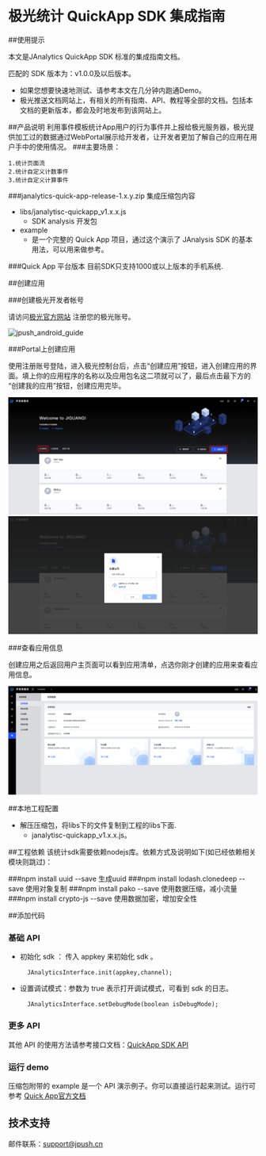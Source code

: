 # 极光统计 QuickApp SDK 集成指南

##使用提示

本文是JAnalytics QuickApp SDK 标准的集成指南文档。

匹配的 SDK 版本为：v1.0.0及以后版本。

+ 如果您想要快速地测试、请参考本文在几分钟内跑通Demo。
+ 极光推送文档网站上，有相关的所有指南、API、教程等全部的文档。包括本文档的更新版本，都会及时地发布到该网站上。

##产品说明
利用事件模板统计App用户的行为事件并上报给极光服务器，极光提供加工过的数据通过WebPortal展示给开发者，让开发者更加了解自己的应用在用户手中的使用情况。
###主要场景：

	1.统计页面流
	2.统计自定义计数事件
	3.统计自定义计算事件

###janalytics-quick-app-release-1.x.y.zip 集成压缩包内容

+ libs/janalytisc-quickapp_v1.x.x.js
	+ SDK analysis 开发包
+ example
	+ 是一个完整的 Quick App 项目，通过这个演示了 JAnalysis SDK 的基本用法，可以用来做参考。

###Quick App 平台版本
目前SDK只支持1000或以上版本的手机系统.

##创建应用

###创建极光开发者帐号

请访问[极光官方网站](https://www.jiguang.cn/accounts/register) 注册您的极光账号。

![jpush_android_guide](../image/jpush_app_register.png)

###Portal上创建应用

使用注册账号登陆，进入极光控制台后，点击“创建应用”按钮，进入创建应用的界面。填上你的应用程序的名称以及应用包名这二项就可以了，最后点击最下方的 “创建我的应用”按钮，创建应用完毕。

![jpush_android_guide](../image/jpush_app_create.png)
![jpush_android_guide](../image/jpush_app_create_2.png)

###查看应用信息

创建应用之后返回用户主页面可以看到应用清单，点选你刚才创建的应用来查看应用信息。

![jpush_android_guide](../image/jpush_app_info.png)


##本地工程配置

+ 解压压缩包，将libs下的文件复制到工程的libs下面.
	+ janalytisc-quickapp_v1.x.x.js。

##工程依赖
该统计sdk需要依赖nodejs库。依赖方式及说明如下(如已经依赖相关模块则跳过)：

###npm install uuid --save
	生成uuid
###npm install lodash.clonedeep --save
	使用对象复制
###npm install pako --save
	使用数据压缩，减小流量
###npm install crypto-js --save
	使用数据加密，增加安全性



##添加代码

### 基础 API

+ 初始化 sdk ： 传入 appkey 来初始化 sdk 。

		JAnalyticsInterface.init(appkey,channel);

+ 设置调试模式：参数为 true 表示打开调试模式，可看到 sdk 的日志。

		JAnalyticsInterface.setDebugMode(boolean isDebugMode);

### 更多 API

其他 API 的使用方法请参考接口文档：[QuickApp SDK API](./quickapp_api)

### 运行 demo

压缩包附带的 example 是一个 API 演示例子。你可以直接运行起来测试。运行可参考 [Quick App官方文档](https://doc.quickapp.cn/)


## 技术支持

邮件联系：[support&#64;jpush.cn](mailto:support&#64;jpush.cn)
